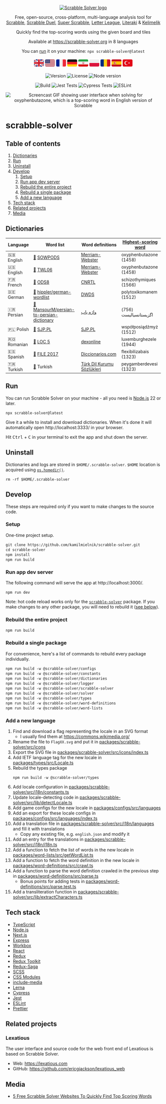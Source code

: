 <div align="center">
  <p>
    <a href="https://scrabble-solver.org">
      <img alt="Scrabble Solver logo" height="120" src="https://raw.githubusercontent.com/kamilmielnik/scrabble-solver/master/packages/scrabble-solver/public/logo.svg" />
    </a>
  </p>

  <p>
    Free, open-source, cross-platform, multi-language analysis tool for <a href="https://en.wikipedia.org/wiki/Scrabble">Scrabble</a>, <a href="https://www.scopely.com/en/games/scrabble-go">Scrabble Duel</a>, <a href="https://en.wikipedia.org/wiki/Super_Scrabble">Super Scrabble</a>, <a href="https://support-apps.discord.com/hc/en-us/articles/26502196674583-Letter-League-FAQ">Letter League</a>, <a href="https://pl.wikipedia.org/wiki/Literaki">Literaki</a> &amp; <a href="https://play.google.com/store/apps/details?id=com.he2apps.kelimelik">Kelimelik</a>
  </p>

  <p>
    Quickly find the top-scoring words using the given board and tiles
  </p>

  <p>
    Available at <a href="https://scrabble-solver.org">https://scrabble-solver.org</a> in 8 languages
  </p>

  <p>
    You can <a href="#run">run</a> it on your machine: <code>npx scrabble-solver@latest</code>
  </p>

  <p>
    <img height="32" src="https://raw.githubusercontent.com/twitter/twemoji/master/assets/svg/1f1ec-1f1e7.svg" alt="Flag of United Kingdom" title="English (GB)" />
    <img height="32" src="https://raw.githubusercontent.com/twitter/twemoji/master/assets/svg/1f1fa-1f1f8.svg" alt="Flag of United States" title="English (US)" />
    <img height="32" src="https://raw.githubusercontent.com/twitter/twemoji/master/assets/svg/1f1eb-1f1f7.svg" alt="Flag of France" title="French" />
    <img height="32" src="https://raw.githubusercontent.com/twitter/twemoji/master/assets/svg/1f1e9-1f1ea.svg" alt="Flag of Germany" title="German" />
    <img height="32" src="https://raw.githubusercontent.com/twitter/twemoji/master/assets/svg/1f1ee-1f1f7.svg" alt="Flag of Iran" title="Persian" />
    <img height="32" src="https://raw.githubusercontent.com/twitter/twemoji/master/assets/svg/1f1f5-1f1f1.svg" alt="Flag of Poland" title="Polish" />
    <img height="32" src="https://raw.githubusercontent.com/twitter/twemoji/master/assets/svg/1f1f7-1f1f4.svg" alt="Flag of Romania" title="Romanian" />
    <img height="32" src="https://raw.githubusercontent.com/twitter/twemoji/master/assets/svg/1f1ea-1f1f8.svg" alt="Flag of Spain" title="Spanish" />
    <img height="32" src="https://raw.githubusercontent.com/twitter/twemoji/master/assets/svg/1f1f9-1f1f7.svg" alt="Flag of Turkey" title="Turkish" />
  </p>

  <p>
    <img src="https://img.shields.io/github/package-json/v/kamilmielnik/scrabble-solver" alt="Version" />
    <img src="https://img.shields.io/npm/l/scrabble-solver" alt="License" />
    <img src="https://img.shields.io/node/v/scrabble-solver" alt="Node version" />
  </p>

  <p>
    <img src="https://github.com/kamilmielnik/scrabble-solver/actions/workflows/build.yml/badge.svg" alt="Build" />
    <img src="https://github.com/kamilmielnik/scrabble-solver/actions/workflows/jest.yml/badge.svg" alt="Jest Tests" />
    <img src="https://github.com/kamilmielnik/scrabble-solver/actions/workflows/cypress.yml/badge.svg" alt="Cypress Tests" />
    <img src="https://github.com/kamilmielnik/scrabble-solver/actions/workflows/eslint.yml/badge.svg" alt="ESLint" />
  </p>

  <img alt="Screencast GIF showing user interface when solving for oxyphenbutazone, which is a top-scoring word in English version of Scrabble" src="https://raw.githubusercontent.com/kamilmielnik/scrabble-solver/master/screencast.gif" />
</div>

# scrabble-solver

## Table of contents

1. [Dictionaries](#dictionaries)
2. [Run](#run)
3. [Uninstall](#uninstall)
4. [Develop](#develop)
   1. [Setup](#setup)
   2. [Run app dev server](#run-app-dev-server)
   3. [Rebuild the entire project](#rebuild-the-entire-project)
   4. [Rebuild a single package](#rebuild-a-single-package)
   5. [Add a new language](#add-a-new-language)
5. [Tech stack](#tech-stack)
6. [Related projects](#related-projects)
7. [Media](#media)

## Dictionaries

| Language    | Word list                                                                                                                                                                                               | Word definitions                                     | [Highest-scoring word](https://codesandbox.io/s/highest-scoring-words-in-scrabble-vbj1ns?file=/src/index.js) |
| ----------- | ------------------------------------------------------------------------------------------------------------------------------------------------------------------------------------------------------- | ---------------------------------------------------- | ------------------------------------------------------------------------------------------------------------ |
| 🇬🇧 English  | [💾](https://www.wordgamedictionary.com/sowpods/download/sowpods.txt) [SOWPODS](https://en.wikipedia.org/wiki/Collins_Scrabble_Words)                                                                   | [Merriam-Webster](https://www.merriam-webster.com/)  | oxyphenbutazone (1458)                                                                                       |
| 🇺🇸 English  | [💾](https://www.wordgamedictionary.com/twl06/download/twl06.txt) [TWL06](https://en.wikipedia.org/wiki/NASPA_Word_List)                                                                                | [Merriam-Webster](https://www.merriam-webster.com/)  | oxyphenbutazone (1458)                                                                                       |
| 🇫🇷 French   | [💾](https://raw.githubusercontent.com/Thecoolsim/French-Scrabble-ODS8/main/French%20ODS%20dictionary.txt) [ODS8](https://github.com/Thecoolsim/French-Scrabble-ODS8)                                   | [CNRTL](https://www.cnrtl.fr/)                       | schizothymiques (1566)                                                                                       |
| 🇩🇪 German   | [💾](https://raw.githubusercontent.com/hippler/german-wordlist/master/words.txt) [hippler/german-wordlist](https://github.com/hippler/german-wordlist)                                                  | [DWDS](https://www.dwds.de)                          | polytoxikomanem (1512)                                                                                       |
| 🇮🇷 Persian  | [💾](https://raw.githubusercontent.com/MansourM/persian-to-persian-dictionary/main/moein/words.txt) [MansourM/persian-to-persian-dictionary](https://github.com/MansourM/persian-to-persian-dictionary) | [واژه یاب](https://vajehyab.com)                     | ‏(756) اگزیستانسیالیست                                                                                       |
| 🇵🇱 Polish   | [💾](https://sjp.pl/slownik/growy/) [SJP.PL](https://sjp.pl/slownik/dp.phtml)                                                                                                                           | [SJP.PL](https://sjp.pl)                             | współposiądźmyż (1512)                                                                                       |
| 🇷🇴 Romanian | [💾](https://dexonline.ro/static/download/scrabble/loc-flexiuni-5.0.zip) [LOC 5](https://dexonline.ro/scrabble)                                                                                         | [dexonline](https://dexonline.ro/)                   | luxemburghezele (1944)                                                                                       |
| 🇪🇸 Spanish  | [💾](https://github.com/kamilmielnik/scrabble-dictionaries/blob/master/spanish/file-2017.txt) [FILE 2017](https://www.facebook.com/Escrablistica)                                                       | [Diccionarios.com](https://www.diccionarios.com/)    | flexibilizabais (1323)                                                                                       |
| 🇹🇷 Turkish  | [💾](https://github.com/kamilmielnik/scrabble-dictionaries/blob/master/turkish/kelimelik.txt) Turkish                                                                                                   | [Türk Dil Kurumu Sözlükleri](https://sozluk.gov.tr/) | peygamberdevesi (1323)                                                                                       |

## Run

You can run Scrabble Solver on your machine - all you need is [Node.js](https://nodejs.org/) 22 or later.

```Shell
npx scrabble-solver@latest
```

Give it a while to install and download dictionaries. When it's done it will automatically open http://localhost:3333/ in your browser.

Hit <kbd>Ctrl</kbd> + <kbd>C</kbd> in your terminal to exit the app and shut down the server.

## Uninstall

Dictionaries and logs are stored in `$HOME/.scrabble-solver`.
`$HOME` location is acquired using [`os.homedir()`](https://nodejs.org/api/os.html#oshomedir).

```Shell
rm -rf $HOME/.scrabble-solver
```

## Develop

These steps are required only if you want to make changes to the source code.

### Setup

One-time project setup.

```Shell
git clone https://github.com/kamilmielnik/scrabble-solver.git
cd scrabble-solver
npm install
npm run build
```

### Run app dev server

The following command will serve the app at http://localhost:3000/.

```Shell
npm run dev
```

Note: hot code reload works only for the [`scrabble-solver`](https://github.com/kamilmielnik/scrabble-solver/tree/master/packages/scrabble-solver) package. If you make changes to any other package, you will need to rebuild it ([see below](#rebuild-a-single-package)).

### Rebuild the entire project

```Shell
npm run build
```

### Rebuild a single package

For convenience, here's a list of commands to rebuild every package individually.

```Shell
npm run build -w @scrabble-solver/configs
npm run build -w @scrabble-solver/constants
npm run build -w @scrabble-solver/dictionaries
npm run build -w @scrabble-solver/logger
npm run build -w @scrabble-solver/scrabble-solver
npm run build -w @scrabble-solver/solver
npm run build -w @scrabble-solver/types
npm run build -w @scrabble-solver/word-definitions
npm run build -w @scrabble-solver/word-lists
```

### Add a new language

1. Find and download a flag representing the locale in an SVG format
   - I usually find them at https://commons.wikimedia.org/
2. Rename the file to `FlagXX.svg` and put it in [packages/scrabble-solver/src/icons](https://github.com/kamilmielnik/scrabble-solver/tree/master/packages/scrabble-solver/src/icons)
3. Export the SVG file in [packages/scrabble-solver/src/icons/index.ts](https://github.com/kamilmielnik/scrabble-solver/blob/master/packages/scrabble-solver/src/icons/index.ts)
4. Add IETF language tag for the new locale in [packages/types/src/Locale.ts](https://github.com/kamilmielnik/scrabble-solver/blob/master/packages/types/src/Locale.ts)
5. Rebuild the types package
   ```Shell
   npm run build -w @scrabble-solver/types
   ```
6. Add locale configuration in [packages/scrabble-solver/src/i18n/constants.ts](https://github.com/kamilmielnik/scrabble-solver/blob/master/packages/scrabble-solver/src/i18n/constants.ts)
7. Update locale-detecting code in [packages/scrabble-solver/src/lib/detectLocale.ts](https://github.com/kamilmielnik/scrabble-solver/blob/master/packages/scrabble-solver/src/lib/detectLocale.ts)
8. Add game configs for the new locale in [packages/configs/src/languages](https://github.com/kamilmielnik/scrabble-solver/blob/master/packages/configs/src/languages)
9. Add an export for these locale configs in [packages/configs/src/languages/index.ts](https://github.com/kamilmielnik/scrabble-solver/blob/master/packages/configs/src/languages/index.ts)
10. Add a translation file in [packages/scrabble-solver/src/i18n/languages](https://github.com/kamilmielnik/scrabble-solver/tree/master/packages/scrabble-solver/src/i18n/languages) and fill it with translations
    - Copy any existing file, e.g. `english.json` and modify it
11. Add an entry for the translations in [packages/scrabble-solver/src/i18n/i18n.ts](https://github.com/kamilmielnik/scrabble-solver/tree/master/packages/scrabble-solver/src/i18n/i18n.ts)
12. Add a function to fetch the list of words in the new locale in [packages/word-lists/src/getWordList.ts](https://github.com/kamilmielnik/scrabble-solver/blob/master/packages/word-lists/src/getWordList.ts)
13. Add a function to fetch the word definition in the new locale in [packages/word-definitions/src/crawl.ts](https://github.com/kamilmielnik/scrabble-solver/blob/master/packages/word-definitions/src/crawl.ts)
14. Add a function to parse the word definition crawled in the previous step in [packages/word-definitions/src/parse.ts](https://github.com/kamilmielnik/scrabble-solver/blob/master/packages/word-definitions/src/parse.ts)
    - Bonus points for adding tests in [packages/word-definitions/src/parse.test.ts](https://github.com/kamilmielnik/scrabble-solver/blob/master/packages/word-definitions/src/parse.test.ts)
15. Add a transliteration function in [packages/scrabble-solver/src/lib/extractCharacters.ts](https://github.com/kamilmielnik/scrabble-solver/blob/master/packages/scrabble-solver/src/lib/extractCharacters.ts)

## Tech stack

- [TypeScript](https://www.typescriptlang.org/)
- [Node.js](https://nodejs.org/)
- [Next.js](https://nextjs.org/)
- [Express](https://expressjs.com/)
- [Workbox](https://developer.chrome.com/docs/workbox/)
- [React](https://reactjs.org/)
- [Redux](https://redux.js.org/)
- [Redux Toolkit](https://redux-toolkit.js.org/)
- [Redux-Saga](https://redux-saga.js.org/)
- [SCSS](https://sass-lang.com/)
- [CSS Modules](https://github.com/css-modules/css-modules)
- [include-media](https://eduardoboucas.github.io/include-media/)
- [Lerna](https://lerna.js.org/)
- [Cypress](https://www.cypress.io/)
- [Jest](https://jestjs.io/)
- [ESLint](https://eslint.org/)
- [Prettier](https://prettier.io/)

## Related projects

### Lexatious

The user interface and source code for the web front end of Lexatious is based on Scrabble Solver.

- Web: https://lexatious.com
- GitHub: https://github.com/ericgjackson/lexatious_web

## Media

- [5 Free Scrabble Solver Websites To Quickly Find Top Scoring Words](https://www.ilovefreesoftware.com/05/featured/free-scrabble-solver-websites-to-quickly-find-top-scoring-words.html)
